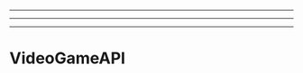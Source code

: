 -----------------
----------------------------------------------------------------------------------------------------
-------------------------------------------------------
# VideoGameAPI

